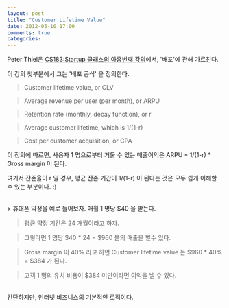 ```yaml
---
layout: post
title: "Customer Lifetime Value"
date: 2012-05-10 17:00
comments: true
categories: 
---
```


Peter Thiel은 [CS183:Startup 클래스의 아홉번째 강의](http://blakemasters.tumblr.com/post/22405055017/peter-thiels-cs183-startup-class-9-notes-essay/ "If You Build It, Will They Come?")에서, '배포'에 관해 가르친다.

이 강의 첫부분에서 그는 '배포 공식' 을 정의한다.

> Customer lifetime value, or CLV

> Average revenue per user (per month), or ARPU

> Retention rate (monthly, decay function), or r

> Average customer lifetime, which is 1/(1-r)

> Cost per customer acquisition, or CPA

이 정의에 따르면, 사용자 1 명으로부터 거둘 수 있는 매출이익은 ARPU * 1/(1-r) * Gross margin 이 된다.

여기서 잔존율이 r 일 경우, 평균 잔존 기간이 1/(1-r) 이 된다는 것은 모두 쉽게 이해할 수 있는 부분이다. :)

<br />
> 휴대폰 약정을 예로 들어보자. 매월 1 명당 $40 을 받는다.

> 평균 약정 기간은 24 개월이라고 하자.

> 그렇다면 1 명당 $40 * 24 = $960 불의 매출을 벌수 있다.

> Gross margin 이 40% 라고 하면 Customer lifetime value 는 $960 * 40% = $384 가 된다.

> 고객 1 명의 유치 비용이 $384 미만이라면 이익을 낼 수 있다.

<br />
간단하지만, 인터넷 비즈니스의 기본적인 로직이다.

